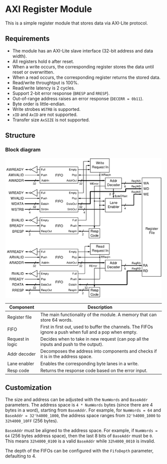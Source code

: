 # AXI Register Module

This is a simple register module that stores data via AXI-Lite protocol.

## Requirements
- The module has an AXI-Lite slave interface (32-bit address and data width).
- All registers hold `0` after reset.
- When a write occurs, the corresponding register stores the data until reset or overwritten.
- When a read occurs, the corresponding register returns the stored data.
- Read/write throughtput is 100%.
- Read/write latency is 2 cycles.
- Support 2-bit error response (`BRESP` and `RRESP`).
- Out-of-range address raises an error response (`DECERR = 0b11`).
- Byte order is little-endian.
- Write strobes `WSTRB` is supported.
- `xID` and `AxID` are not supported.
- Transfer size `AxSIZE` is not supported.

## Structure
### Block diagram

![](figures/diagram.png)

| Component | Description |
| --- | --- |
| Register file | The main functionality of the module. A memory that can store 64 words. |
| FIFO | First in first out, used to buffer the channels. The FIFOs ignore a push when full and a pop when empty.  |
| Request in logic | Decides when to take in new request (can pop all the inputs and push to the output). |
| Addr decoder | Decomposes the address into components and checks if it is in the address space. |
| Lane enabler | Enables the corresponding byte lanes in a write. |
| Resp code | Returns the response code based on the error input. |

## Customization
The size and address can be adjusted with the `NumWords` and `BaseAddr` parameters.
The address space is `4 * NumWords` bytes (since there are 4 bytes in a word), starting from `BaseAddr`.
For example, for `NumWords = 64` and `BaseAddr = 32'h4000_1000`, the address space ranges
from `32'h4000_1000` to `32h4000_10FF` (256 bytes).

`BaseAddr` must be aligned to the address space.
For example, if `NumWords = 64` (256 bytes address space), then the last 8 bits of `BaseAddr` must be `0`.
This means `32h4000_0100` is a valid `BaseAddr` while `32h4000_0010` is invalid.

The depth of the FIFOs can be configured with the `FifoDepth` parameter, defaulting to 4.


